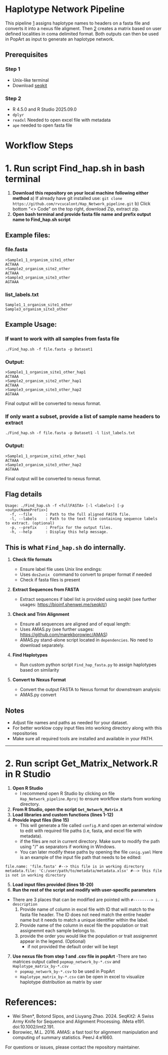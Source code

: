 # Haplotype Network Pipeline
This pipeline [1](#1-run-script-find_hapsh-in-bash-terminal) assigns haplotype names to headers on a fasta file and converts it into a nexus file aligment. Then [2](#2-run-script-get_matrix_networkr-in-r-studio) creates a matrix based on user defined localities in coma delimited format. Both outputs can then be used in PopArt as input to generate an haplotype network. 

## Prerequisites
### Step 1
- Unix-like terminal
- Download [seqkit](https://bioinf.shenwei.me/seqkit/)
### Step 2
- R 4.5.0 and R Studio 2025.09.0
- `dplyr`
- `readxl` Needed to open excel file with metadata
- `ape` needed to open fasta file
# Workflow Steps
# 1. Run script Find_hap.sh in bash terminal
1. **Download this repository on your local machine following either method**
   a) If already have git installed use: `git clone https://github.com/rvcucalont/Hap_Network_pipeline.git`
   b) Click bottom "<> Code" on the top right, download Zip, extract zip. 
2. **Open bash terminal and provide fasta file name and prefix output name to Find_hap.sh script**
## Example files:
### file.fasta
```
>Sample1_1_organism_site1_other
ACTAAA
>Sample2_organism_site2_other
ACTAAA
>Sample3_organism_site3_other
AGTAAA
```
### list_labels.txt
```
Sample1_1_organism_site1_other
Sample3_organism_site3_other
```
## Example Usage:
### If want to work with all samples from fasta file
```
./Find_hap.sh -f file.fasta -p Dataset1
```
### Output:
```
>Sample1_1_organism_site1_other_hap1
ACTAAA
>Sample2_organism_site2_other_hap1
ACTAAA
>Sample3_organism_site3_other_hap2
AGTAAA
```
Final output will be converted to nexus format.

### If only want a subset, provide a list of sample name headers to extract 
```
./Find_hap.sh -f file.fasta -p Dataset1 -l list_labels.txt
```
### Output:
```
>Sample1_1_organism_site1_other_hap1
ACTAAA
>Sample3_organism_site3_other_hap2
AGTAAA
```
Final output will be converted to nexus format.
## Flag details
```
Usage: ./Find_hap.sh -f <fullFASTA> [-l <labels>] [-p <outputNamePrefix>]
  -f, --file      : Path to the full aligned FASTA file.
  -l, --labels    : Path to the text file containing sequence labels to extract. (optional)
  -p, --prefix    : Prefix for the output files.
  -h, --help      : Display this help message.
```

## This is what `Find_hap.sh` do internally.
1. **Check file formats**
   - Ensure label file uses Unix line endings:
   - Uses `dos2unix ` command to convert to proper format if needed
   - Check if fasta files is present

2. **Extract Sequences from FASTA**
   - Extract sequences if label list is provided using seqkit (see further usages: https://bioinf.shenwei.me/seqkit/) 

3. **Check and Trim Alignment**
   - Ensure all sequences are aligned and of equal length:
   - Uses AMAS.py (see further usages: https://github.com/marekborowiec/AMAS)
   - AMAS.py stand-alone script located in `dependencies`. No need to download separately.

4. **Find Haplotypes**
   - Run custom python script `Find_hap_fasta.py` to assign haplotypes based on similarity

5. **Convert to Nexus Format**
   - Convert the output FASTA to Nexus format for downstream analysis:
   - AMAS.py convert

## Notes
- Adjust file names and paths as needed for your dataset.
- For better worklow copy input files into working directory along with this repositories
- Make sure all required tools are installed and available in your PATH.

---

# 2. Run script Get_Matrix_Network.R in R Studio

1. **Open R Studio**
   - I recommend open R Studio by clicking on file `Hap_Network_pipeline.Rproj` to ensure workflow starts from working directory.
2. **From R Studio, open the script `Get_Network_Matrix.R`**
3. **Load libraries and custom functions (lines 1-12)**
4. **Provide input files (line 15)**
   - This will generate a file called `config.R` and open an external window to edit with required file paths (i.e, fasta, and excel file with metadata).
   - if the files are not in current directory. Make sure to modify the path using "/" as separators if working in Windows.
   - You can later modify these paths by opening the file `conig.yaml`
Here is an example of the input file path that needs to be edited:
```
file.name: 'file.fasta' #--> this file is in working directory
metadata.file: 'C:/user/path/to/metadata/metadata.xlsx' #--> this file is not in working directory

```
5. **Load input files provided (lines 18-20)**
6. **Run the rest of the script and modify with user-specific parameters**
- There are 3 places that can be modified are pointed with `#--------> i. description`
   1) Provide name of column in excel file with ID that will match to the fasta file header. The ID does not need match the entire header name but it needs to match a unique identifier within the label.
   2) Provide name of the column in excel file the population or trait assignemnt each sample belongs to.
   3) provide the order you would like the population or trait assignemnt appear in the legend. (Optional)
      - if not provided the default order will be kept
7. **Use nexus file from step 1 and .csv file in popArt**
   -There are two matrices output called `popmap_network_by-*.csv` and `Haplotype_matrix_by-*.csv`
   - `popmap_network_by-*.csv` to be used in PopArt
   - `Haplotype_matrix_by-*.csv` can be open in excel to visualize haplotype distribution as matrix by user


# References:
- Wei Shen*, Botond Sipos, and Liuyang Zhao. 2024. SeqKit2: A Swiss Army Knife for Sequence and Alignment Processing. iMeta e191. doi:10.1002/imt2.191.
- Borowiec, M.L. 2016. AMAS: a fast tool for alignment manipulation and computing of summary statistics. PeerJ 4:e1660.

For questions or issues, please contact the repository maintainer.
